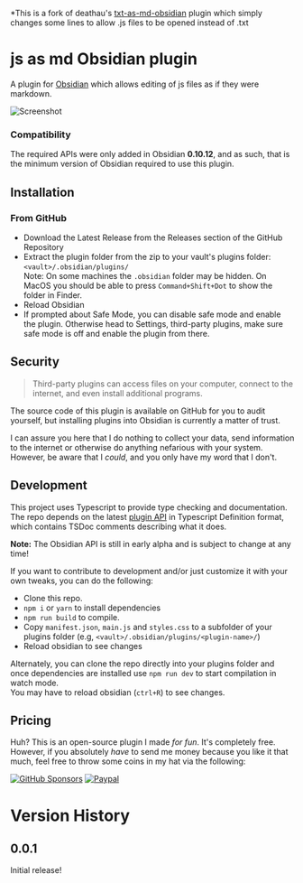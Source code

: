 *This is a fork of deathau's [txt-as-md-obsidian](https://github.com/deathau/txt-as-md-obsidian) plugin which simply changes some lines to allow .js files to be opened instead of .txt

# js as md Obsidian plugin
A plugin for [Obsidian](https://obsidian.md) which allows editing of js files as if they were markdown.

![Screenshot](https://github.com/deathau/txt-as-md-obsidian/raw/main/screenshot.png)

### Compatibility

The required APIs were only added in Obsidian **0.10.12**, and as such, that is the minimum version of Obsidian required to use this plugin. 

## Installation

### From GitHub
- Download the Latest Release from the Releases section of the GitHub Repository
- Extract the plugin folder from the zip to your vault's plugins folder: `<vault>/.obsidian/plugins/`  
Note: On some machines the `.obsidian` folder may be hidden. On MacOS you should be able to press `Command+Shift+Dot` to show the folder in Finder.
- Reload Obsidian
- If prompted about Safe Mode, you can disable safe mode and enable the plugin.
Otherwise head to Settings, third-party plugins, make sure safe mode is off and
enable the plugin from there.

## Security
> Third-party plugins can access files on your computer, connect to the internet, and even install additional programs.

The source code of this plugin is available on GitHub for you to audit yourself, but installing plugins into Obsidian is currently a matter of trust.

I can assure you here that I do nothing to collect your data, send information to the internet or otherwise do anything nefarious with your system. However, be aware that I *could*, and you only have my word that I don't.

## Development

This project uses Typescript to provide type checking and documentation.  
The repo depends on the latest [plugin API](https://github.com/obsidianmd/obsidian-api) in Typescript Definition format, which contains TSDoc comments describing what it does.

**Note:** The Obsidian API is still in early alpha and is subject to change at any time!

If you want to contribute to development and/or just customize it with your own
tweaks, you can do the following:
- Clone this repo.
- `npm i` or `yarn` to install dependencies
- `npm run build` to compile.
- Copy `manifest.json`, `main.js` and `styles.css` to a subfolder of your plugins
folder (e.g, `<vault>/.obsidian/plugins/<plugin-name>/`)
- Reload obsidian to see changes

Alternately, you can clone the repo directly into your plugins folder and once
dependencies are installed use `npm run dev` to start compilation in watch mode.  
You may have to reload obsidian (`ctrl+R`) to see changes.

## Pricing
Huh? This is an open-source plugin I made *for fun*. It's completely free.
However, if you absolutely *have* to send me money because you like it that
much, feel free to throw some coins in my hat via the following:

[![GitHub Sponsors](https://img.shields.io/github/sponsors/deathau?style=social)](https://github.com/sponsors/deathau)
[![Paypal](https://img.shields.io/badge/paypal-deathau-yellow?style=social&logo=paypal)](https://paypal.me/deathau)

# Version History
## 0.0.1
Initial release!
